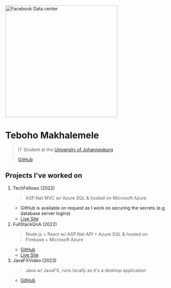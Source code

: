 <img style="width: 25em;" src="assets/images/Facebook010_data-center.jpg" alt="Facebook Data center">

# Teboho Makhalemele
> IT Student at the [University of Johannesburg](https://www.uj.ac.za)
> 
> [GitHub](https://github.com/teboho)
      
## Projects I've worked on
1. TechFellows (2022)
      > ASP.Net MVC w/ Azure SQL & hosted on Microsoft Azure
      - GitHub is available on request as I work on securing the secrets (e.g. database server logins)
      - [Live Site](https://techfellows.azurewebsites.net)
2. FullStackQnA (2022)
      > Node.js + React w/ ASP.Net API + Azure SQL & hosted on Firebase + Microsoft Azure
      - [GitHub](https://github.com/teboho/fullstackqna)
      - [Live Site](https://fullstackqna.web.app)
3. JavaFXVideo (2023)
      > Java w/ JavaFX, runs locally as it's a desktop application
      - [GitHub](https://github.com/teboho/JavaFXVideo)
